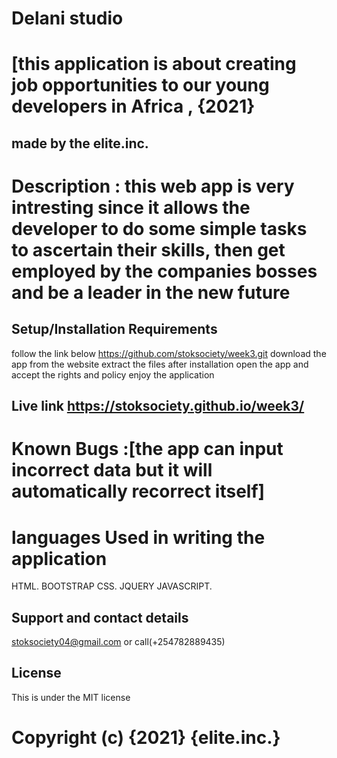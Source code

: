 # Delani studio
# [this application is about creating job opportunities to our young developers in Africa , {2021}
## made by the elite.inc.
# Description : this web app is very intresting since it allows the developer to do some simple tasks to ascertain their skills, then get employed by the companies bosses and be a leader in the new future
## Setup/Installation Requirements
follow the link below https://github.com/stoksociety/week3.git
download the app from the website
extract the files after installation
open the app and accept the rights and policy
enjoy the application
## Live link https://stoksociety.github.io/week3/


# Known Bugs :[the app can input incorrect data but it will automatically recorrect itself]
# languages Used in writing the application
HTML.
BOOTSTRAP
CSS.
JQUERY
JAVASCRIPT.

## Support and contact details
stoksociety04@gmail.com or call(+254782889435)

## License
This is under the MIT license

# Copyright (c) {2021} {elite.inc.}